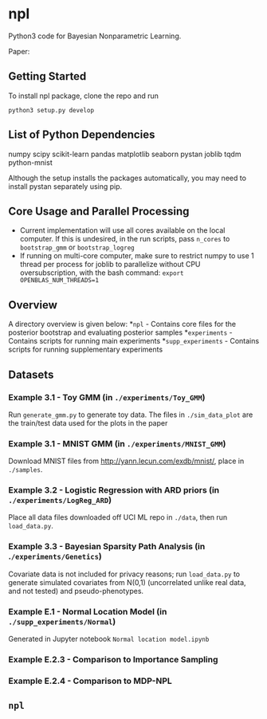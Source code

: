 # npl
Python3 code for Bayesian Nonparametric Learning. 

Paper:



## Getting Started
To install npl package, clone the repo and run
```
python3 setup.py develop
```
## List of Python Dependencies
numpy
scipy
scikit-learn
pandas
matplotlib
seaborn
pystan
joblib
tqdm
python-mnist

Although the setup installs the packages automatically, you may need to install pystan separately using pip.


## Core Usage and Parallel Processing
* Current implementation will use all cores available on the local computer. If this is undesired, in the run scripts, pass `n_cores` to `bootstrap_gmm` or `bootstrap_logreg`
* If running on multi-core computer, make sure to restrict numpy to use 1 thread per process for joblib to parallelize without CPU oversubscription, with the bash command:
`export OPENBLAS_NUM_THREADS=1`

## Overview
A directory overview is given below:
*`npl` - Contains core files for the posterior bootstrap and evaluating posterior samples
*`experiments` - Contains scripts for running main experiments
*`supp_experiments` - Contains scripts for running supplementary experiments

## Datasets
### __Example 3.1__ - Toy GMM (in `./experiments/Toy_GMM`)

Run `generate_gmm.py` to generate toy data. The files in `./sim_data_plot` are the train/test data used for the plots in the paper

### __Example 3.1__ - MNIST GMM (in `./experiments/MNIST_GMM`)

Download MNIST files from http://yann.lecun.com/exdb/mnist/, place in `./samples`.

### __Example 3.2__ - Logistic Regression with ARD priors (in `./experiments/LogReg_ARD`)

Place all data files downloaded off UCI ML repo in  `./data`, then run `load_data.py`.

### __Example 3.3__ - Bayesian Sparsity Path Analysis (in .`/experiments/Genetics`)
 
Covariate data is not included for privacy reasons; run `load_data.py` to generate simulated covariates from N(0,1) (uncorrelated unlike real data, and not tested) and pseudo-phenotypes. 

### __Example E.1__ - Normal Location Model (in `./supp_experiments/Normal`)

Generated in Jupyter notebook `Normal location model.ipynb`

### __Example E.2.3__ - Comparison to Importance Sampling

### __Example E.2.4__ - Comparison to MDP-NPL 

## `npl` 
